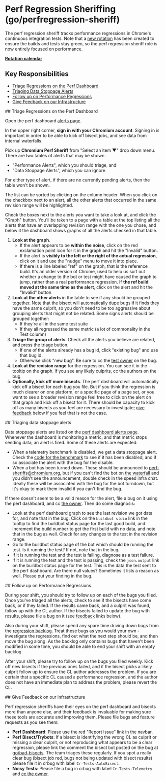 # Perf Regression Sheriffing (go/perfregression-sheriff)

The perf regression sheriff tracks performance regressions in Chrome's
continuous integration tests. Note that a [new rotation](perf_bot_sheriffing.md)
has been created to ensure the builds and tests stay green, so the perf
regression sheriff role is now entirely focused on performance.

**[Rotation calendar](https://calendar.google.com/calendar/embed?src=google.com_2fpmo740pd1unrui9d7cgpbg2k%40group.calendar.google.com)**

## Key Responsibilities

 * [Triage Regressions on the Perf Dashboard](#triage)
 * [Triaging Data Stoppage Alerts](#datastoppage)
 * [Follow up on Performance Regressions](#followup)
 * [Give Feedback on our Infrastructure](#feedback)

##<a name="triage"></a> Triage Regressions on the Perf Dashboard

Open the perf dashboard [alerts page](https://chromeperf.appspot.com/alerts).

In the upper right corner, **sign in with your Chromium account**. Signing in is
important in order to be able to kick off bisect jobs, and see data from
internal waterfalls.

Pick up **Chromium Perf Sheriff** from "Select an item ▼" drop down menu. There
are two tables of alerts that may be shown:

 * "Performance Alerts", which you should triage, and
 * "Data Stoppage Alerts", which you can ignore.

For either type of alert, if there are no currently pending alerts, then the
table won't be shown.

The list can be sorted by clicking on the column header. When you click on the
checkbox next to an alert, all the other alerts that occurred in the same
revision range will be highlighted.

Check the boxes next to the alerts you want to take a look at, and click the
"Graph" button. You'll be taken to a page with a table at the top listing all
the alerts that have an overlapping revision range with the one you chose, and
below it the dashboard shows graphs of all the alerts checked in that table.

1. **Look at the graph**.
    * If the alert appears to be **within the noise**, click on the red
      exclamation point icon for it in the graph and hit the "Invalid" button.
    * If the alert is **visibly to the left or the right of the
      actual regression**, click on it and use the "nudge" menu to move it into
      place.
    * If there is a line labeled "ref" on the graph, that is the reference build.
      It's an older version of Chrome, used to help us sort out whether a change
      to the bot or test might have caused the graph to jump, rather than a real
      performance regression. If **the ref build moved at the same time as the
      alert**, click on the alert and hit the "Invalid" button.
2. **Look at the other alerts** in the table to see if any should be grouped together.
   Note that the bisect will automatically dupe bugs if it finds they have the
   same culprit, so you don't need to be too aggressive about grouping alerts
   that might not be related. Some signs alerts should be grouped together:
    * If they're all in the same test suite
    * If they all regressed the same metric (a lot of commonality in the Test
      column)
3. **Triage the group of alerts**. Check all the alerts you believe are related,
  and press the triage button.
    * If one of the alerts already has a bug id, click "existing bug" and use
      that bug id.
    * Otherwise click "new bug". Be sure to cc the
      [test owner](http://go/perf-owners) on the bug.
4. **Look at the revision range** for the regression. You can see it in the
   tooltip on the graph. If you see any likely culprits, cc the authors on the
   bug.
5. **Optionally, kick off more bisects**. The perf dashboard will automatically
   kick off a bisect for each bug you file. But if you think the regression is
   much clearer on one platform, or a specific page of a page set, or you want
   to see a broader revision range feel free to click on the alert on that graph
   and kick off a bisect for it. There should be capacity to kick off as many
   bisects as you feel are necessary to investigate; [give feedback](#feedback)
   below if you feel that is not the case.

##<a name="datastoppage"></a> Triaging data stoppage alerts

Data stoppage alerts are listed on the
[perf dashboard alerts page](https://chromeperf.appspot.com/alerts). Whenever
the dashboard is monitoring a metric, and that metric stops sending data, an
alert is fired. Some of these alerts are expected:

   * When a telemetry benchmark is disabled, we get a data stoppage alert.
     Check the [code for the benchmark](https://code.google.com/p/chromium/codesearch#chromium/src/tools/perf/benchmarks/)
     to see if it has been disabled, and if so associate the alert with the
     bug for the disable.
   * When a bot has been turned down. These should be announced to
     perf-sheriffs@chromium.org, but if you can't find the bot on
     [the waterfall](https://uberchromegw.corp.google.com/i/chromium.perf/) and
     you didn't see the announcement, double check in the speed infra chat.
     Ideally these will be associated with the bug for the bot turndown, but
     it's okay to mark them invalid if you can't find the bug.

If there doesn't seem to be a valid reason for the alert, file a bug on it
using the perf dashboard, and cc [the owner](http://go/perf-owners). Then do
some diagnosis:

   * Look at the perf dashboard graph to see the last revision we got data for,
     and note that in the bug. Click on the `buildbot stdio` link in the tooltip
     to find the buildbot status page for the last good build, and increment
     the build number to get the first build with no data, and note that in the
     bug as well. Check for any changes to the test in the revision range.
   * Go to the buildbot status page of the bot which should be running the test.
     Is it running the test? If not, note that in the bug.
   * If it is running the test and the test is failing, diagnose as a test
     failure.
   * If it is running the test and the test is passing, check the `json.output`
     link on the buildbot status page for the test. This is the data the test
     sent to the perf dashboard. Are there null values? Sometimes it lists a
     reason as well. Please put your finding in the bug.

##<a name="followup"></a> Follow up on Performance Regressions

During your shift, you should try to follow up on each of the bugs you filed.
Once you've triaged all the alerts, check to see if the bisects have come back,
or if they failed. If the results came back, and a culprit was found, follow up
with the CL author. If the bisects failed to update the bug with results, please
file a bug on it (see [feedback](#feedback) links below).

Also during your shift, please spend any spare time driving down bugs from the
[regression backlog](http://go/triage-backlog). Treat these bugs as you would
your own - investigate the regressions, find out what the next step should be,
and then move the bug along. As the backlog only contains bugs that haven't been
modified in some time, you should be able to end your shift with an empty
backlog.

After your shift, please try to follow up on the bugs you filed weekly. Kick off
new bisects if the previous ones failed, and if the bisect picks a likely
culprit follow up to ensure the CL author addresses the problem. If you are
certain that a specific CL caused a performance regression, and the author does
not have an immediate plan to address the problem, please revert the CL.

##<a name="feedback"></a> Give Feedback on our Infrastructure

Perf regression sheriffs have their eyes on the perf dashboard and bisects
more than anyone else, and their feedback is invaluable for making sure these
tools are accurate and improving them. Please file bugs and feature requests
as you see them:

* **Perf Dashboard**: Please use the red "Report Issue" link in the navbar.
* **Perf Bisect/Trybots**: If a bisect is identifying the wrong CL as culprit
  or missing a clear culprit, or not reproducing what appears to be a clear
  regression, please link the comment the bisect bot posted on the bug at
  [go/bad-bisects](https://docs.google.com/spreadsheets/d/13PYIlRGE8eZzsrSocA3SR2LEHdzc8n9ORUoOE2vtO6I/edit#gid=0).
  The team triages these regularly. If you spot a really clear bug (bisect
  job red, bugs not being updated with bisect results) please file it in
  crbug with label `Cr-Tests-AutoBisect`.
* **Noisy Tests**: Please file a bug in crbug with label `Cr-Tests-Telemetry`
  and [cc the owner](http://go/perf-owners).
